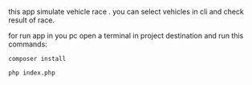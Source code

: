 this app simulate vehicle race .
you can select vehicles in cli and check result of race.

for run app in you pc open a terminal in project destination and run this commands:
```
composer install
```
```
php index.php
```